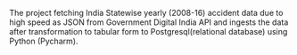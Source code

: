 The project fetching India Statewise yearly (2008-16) accident data due to high speed as JSON from Government Digital India API and ingests the data after transformation to tabular form to Postgresql(relational database) using Python (Pycharm).
